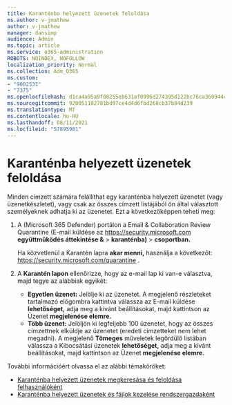 ```yaml
---
title: Karanténba helyezett üzenetek feloldása
ms.author: v-jmathew
author: v-jmathew
manager: dansimp
audience: Admin
ms.topic: article
ms.service: o365-administration
ROBOTS: NOINDEX, NOFOLLOW
localization_priority: Normal
ms.collection: Adm_O365
ms.custom:
- "9002531"
- "7375"
ms.openlocfilehash: d1ca4a95a9f08255eb631af0996d274395d122bc76ca369944cc029f7f4314f5
ms.sourcegitcommit: 920051182781bd97ce4d4d6fbd268cb37b84d239
ms.translationtype: MT
ms.contentlocale: hu-HU
ms.lasthandoff: 08/11/2021
ms.locfileid: "57895981"
---
```

# <a name="release-quarantined-messages"></a>Karanténba helyezett üzenetek feloldása

Minden címzett számára felállíthat egy karanténba helyezett üzenetet (vagy üzenetkészletet), vagy csak az összes címzett listájából ön által választott személyeknek adhatja ki az üzenetet. Ezt a következőképpen teheti meg:

1. A (Microsoft 365 Defender) portálon a Email & Collaboration Review Quarantine (E-mail küldése az <https://security.microsoft.com> **együttműködés áttekintése &** \> **karanténba)** \> **csoportban.**

   Ha közvetlenül a Karantén lapra **akar menni,** használja a következőt: <https://security.microsoft.com/quarantine> .

2. A **Karantén lapon** ellenőrizze,  hogy az e-mail lap ki van-e választva, majd tegye az alábbiak egyikét:
   - **Egyetlen üzenet:** Jelölje ki az üzenetet. A megjelenő részleteket tartalmazó előgombra kattintva válassza az E-mail küldése **lehetőséget,** adja meg a kívánt beállításokat, majd kattintson az Üzenet **megjelenése elemre.**
   - **Több üzenet:** Jelöljön ki legfeljebb 100 üzenetet, hogy az összes címzettnek elküldje az üzenetet (eredeti címzetteket nem lehet megadni). A megjelenő **Tömeges** műveletek legördülő listában válassza a Kibocsátási üzenetek **lehetőséget,** adja meg a kívánt beállításokat, majd kattintson az Üzenet **megjelenése elemre.**

További információért olvassa el az alábbi témaköröket:

- [Karanténba helyezett üzenetek megkeresása és feloldása felhasználóként](https://docs.microsoft.com/microsoft-365/security/office-365-security/find-and-release-quarantined-messages-as-a-user)
- [Karanténba helyezett üzenetek és fájlok kezelése rendszergazdaként](https://docs.microsoft.com/microsoft-365/security/office-365-security/manage-quarantined-messages-and-files)
